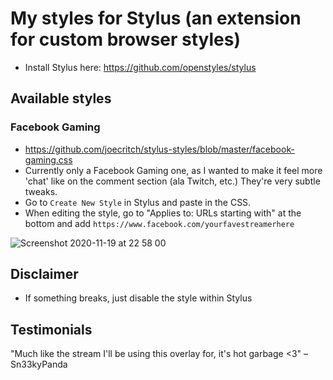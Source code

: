 # My styles for Stylus (an extension for custom browser styles)

- Install Stylus here: https://github.com/openstyles/stylus

## Available styles

### Facebook Gaming

- https://github.com/joecritch/stylus-styles/blob/master/facebook-gaming.css
- Currently only a Facebook Gaming one, as I wanted to make it feel more 'chat' like on the comment section (ala Twitch, etc.) They're very subtle tweaks.
- Go to `Create New Style` in Stylus and paste in the CSS.
- When editing the style, go to "Applies to: URLs starting with" at the bottom and add `https://www.facebook.com/yourfavestreamerhere` 

![Screenshot 2020-11-19 at 22 58 00](https://user-images.githubusercontent.com/24449/99734564-efc6d100-2aba-11eb-9b3b-787a8d12592b.png)

## Disclaimer

- If something breaks, just disable the style within Stylus

## Testimonials

"Much like the stream I'll be using this overlay for, it's hot garbage <3"
– Sn33kyPanda
